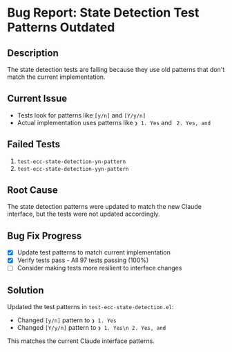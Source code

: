 # Bug Report: State Detection Test Patterns Outdated

## Description
The state detection tests are failing because they use old patterns that don't match the current implementation.

## Current Issue
- Tests look for patterns like `[y/n]` and `[Y/y/n]`
- Actual implementation uses patterns like `❯ 1. Yes` and ` 2. Yes, and`

## Failed Tests
1. `test-ecc-state-detection-yn-pattern`
2. `test-ecc-state-detection-yyn-pattern`

## Root Cause
The state detection patterns were updated to match the new Claude interface, but the tests were not updated accordingly.

## Bug Fix Progress
- [x] Update test patterns to match current implementation
- [x] Verify tests pass - All 97 tests passing (100%)
- [ ] Consider making tests more resilient to interface changes

## Solution
Updated the test patterns in `test-ecc-state-detection.el`:
- Changed `[y/n]` pattern to `❯ 1. Yes`
- Changed `[Y/y/n]` pattern to `❯ 1. Yes\n 2. Yes, and`

This matches the current Claude interface patterns.